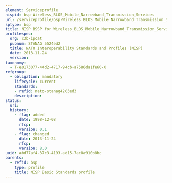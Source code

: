 ```yaml
---
element: Serviceprofile
nispid: bsp-Wireless_BLOS_Mobile_Narrowband_Transmission_Services
url: /serviceprofile/bsp-Wireless_BLOS_Mobile_Narrowband_Transmission_Services.html
sptype: bsp
title: NISP BSSP for Wireless_BLOS_Mobile_Narrowband_Transmission_Services
profilespec:
  org: c3b-ipcat
  pubnum: STANAG 5524ed2
  title: NATO Interoperability Standards and Profiles (NISP)
  date: 2013-11-24
  version: 
taxonomy:
  - T-e0173077-44d2-4717-94cb-a7586da1fe60-X
refgroup:
  - obligation: mandatory
    lifecycle: current
    standards: 
    - refid: nato-stanag4203ed3
    description: 
status:
  uri: 
  history: 
    - flag: added
      date: 1998-12-08
      rfcp: 
      version: 0.1
    - flag: changed
      date: 2013-11-24
      rfcp: 
      version: 8.0
uuid: abd77af4-37c3-4193-ad15-7ac8a910b8bc
parents:
  - refid: bsp
    type: profile
    title: NISP Basic Standards profile
---
```


